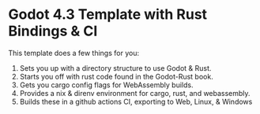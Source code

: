 # Godot 4.3 Template with Rust Bindings & CI

This template does a few things for you:

1. Sets you up with a directory structure to use Godot & Rust.
2. Starts you off with rust code found in the Godot-Rust book.
3. Gets you cargo config flags for WebAssembly builds.
4. Provides a nix & direnv environment for cargo, rust, and webassembly.
5. Builds these in a github actions CI, exporting to Web, Linux, & Windows
